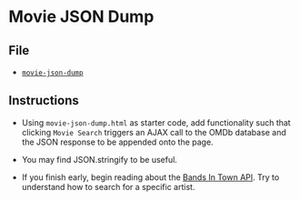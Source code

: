 # Movie JSON Dump

## File

* [`movie-json-dump`](Unsolved/movie-json-dump.html)

## Instructions

* Using `movie-json-dump.html` as starter code, add functionality such that clicking `Movie Search` triggers an AJAX call to the OMDb database and the JSON response to be appended onto the page.

* You may find JSON.stringify to be useful.

* If you finish early, begin reading about the [Bands In Town API](https://app.swaggerhub.com/apis/Bandsintown/PublicAPI/3.0.0). Try to understand how to search for a specific artist.
